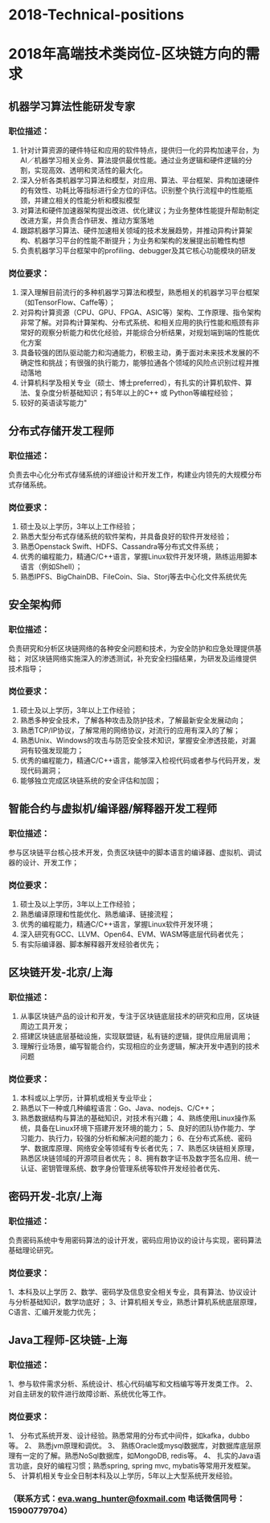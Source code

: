
# 2018-Technical-positions
# 2018年高端技术类岗位-区块链方向的需求
##  机器学习算法性能研发专家  
###  职位描述：
1. 针对计算资源的硬件特征和应用的软件特点，提供归一化的异构加速平台，为AI／机器学习相关业务、算法提供最优性能。通过业务逻辑和硬件逻辑的分割，实现高效、透明和灵活性的最大化。
2. 深入分析各类机器学习算法和模型，对应用、算法、平台框架、异构加速硬件的有效性、功耗比等指标进行全方位的评估。识别整个执行流程中的性能瓶颈，并建立相关的性能分析和模拟模型
3. 对算法和硬件加速器架构提出改进、优化建议；为业务整体性能提升帮助制定改进方案，并负责合作研发、推动方案落地
4. 跟踪机器学习算法、硬件加速相关领域的技术发展趋势，并推动异构计算架构、机器学习平台的性能不断提升；为业务和架构的发展提出前瞻性构想
5. 负责机器学习平台框架中的profiling、debugger及其它核心功能模块的研发
###  岗位要求：
1. 深入理解目前流行的多种机器学习算法和模型，熟悉相关的机器学习平台框架（如TensorFlow、Caffe等）；
2. 对异构计算资源（CPU、GPU、FPGA、ASIC等）架构、工作原理、指令架构非常了解。对异构计算架构、分布式系统、和相关应用的执行性能和瓶颈有非常好的观察分析能力和优化经验，并能综合分析结果，对规划端到端的性能优化方案 
3. 具备较强的团队驱动能力和沟通能力，积极主动，勇于面对未来技术发展的不确定性和挑战；有很强的执行能力，能够拉通各个领域的风险点识别过程并推动落地
4. 计算机科学及相关专业（硕士、博士preferred），有扎实的计算机软件、算法、复杂度分析基础知识；有5年以上的C++ 或 Python等编程经验；
5. 较好的英语读写能力"
##  分布式存储开发工程师	
###  职位描述：
负责去中心化分布式存储系统的详细设计和开发工作，构建业内领先的大规模分布式存储系统。
###  岗位要求：
1. 硕士及以上学历，3年以上工作经验； 
2. 熟悉大型分布式存储系统的软件架构，并具备良好的软件开发经验；
3. 熟悉Openstack Swift、HDFS、Cassandra等分布式文件系统；
4. 优秀的编程能力，精通C/C++语言，掌握Linux软件开发环境，熟练运用脚本语言（例如Shell）； 
5. 熟悉IPFS、BigChainDB、FileCoin、Sia、Storj等去中心化文件系统优先
##  安全架构师 
###  职位描述：
负责研究和分析区块链网络的各种安全问题和技术，为安全防护和应急处理提供基础；
对区块链网络实施深入的渗透测试，补充安全扫描结果，为研发及运维提供技术指导；
###  岗位要求：
1. 硕士及以上学历，3年以上工作经验； 
2. 熟悉多种安全技术，了解各种攻击及防护技术，了解最新安全发展动向；
3. 熟悉TCP/IP协议，了解常用的网络协议，对流行的应用有深入的了解；
4. 熟悉Unix、Windows的攻击与防范安全技术知识，掌握安全渗透技能，对漏洞有较强发现能力； 
5. 优秀的编程能力，精通C/C++语言，能够深入检视代码或者参与代码开发，发现代码漏洞； 
6. 能够独立完成区块链系统的安全评估和加固；
##  智能合约与虚拟机/编译器/解释器开发工程师	
###  职位描述：
参与区块链平台核心技术开发，负责区块链中的脚本语言的编译器、虚拟机、调试器的设计、开发工作；
###  岗位要求：
1. 硕士及以上学历，3年以上工作经验； 
2. 熟悉编译原理和性能优化、熟悉编译、链接流程； 
3. 优秀的编程能力，精通C/C++语言，掌握Linux软件开发环境；
4. 深入研究有GCC、LLVM、Open64、EVM、WASM等底层代码者优先；
5. 有实际编译器、脚本解释器开发经验者优先；

##  区块链开发-北京/上海
###  职位描述：
1. 从事区块链产品的设计和开发，专注于区块链底层技术的研究和应用，区块链周边工具开发；
2. 搭建区块链底层基础设施，实现联盟链，私有链的逻辑，提供应用层调用；
3. 理解行业场景，编写智能合约，实现相应的业务逻辑，解决开发中遇到的技术问题
###  岗位要求：
1. 本科或以上学历，计算机或相关专业毕业；
2. 熟悉以下一种或几种编程语言：Go、Java、nodejs、C/C++；
3. 熟悉数据结构与算法的基础知识，对技术有兴趣；
4、熟练使用Linux操作系统，具备在Linux环境下搭建开发环境的能力；
5、良好的团队协作能力、学习能力、执行力，较强的分析和解决问题的能力；
6、在分布式系统、密码学、数据库原理、网络安全等领域有专长者优先；
7、熟悉区块链相关原理，熟悉区块链领域的开源项目者优先；
8、拥有数字证书及数字签名应用、统一认证、密钥管理系统、数字身份管理系统等软件开发经验者优先、
##  密码开发-北京/上海	
###  职位描述：
负责密码系统中专用密码算法的设计开发，密码应用协议的设计与实现，密码算法基础理论研究。
###  岗位要求：
1、本科及以上学历
2、数学、密码学及信息安全相关专业，具有算法、协议设计与分析基础知识，数学功底好；
3、计算机相关专业，熟悉计算机系统底层原理，C语言、汇编开发能力优先；
##  Java工程师-区块链-上海
###  职位描述：
1、参与软件需求分析、系统设计、核心代码编写和文档编写等开发类工作。
2、对自主研发的软件进行故障诊断、系统优化等工作。
###  岗位要求：
1、 分布式系统开发、设计经验。熟悉常用的分布式中间件，如kafka，dubbo等。
2、 熟悉jvm原理和调优。
3、 熟练Oracle或mysql数据库，对数据库底层原理有一定的了解。熟悉NoSql数据库，如MongoDB, redis等。
4、 扎实的Java语言功底，良好的编程习惯；熟悉spring, spring mvc, mybatis等常用开发框架。
5、 计算机相关专业全日制本科及以上学历，5年以上大型系统开发经验。

### （联系方式：eva.wang_hunter@foxmail.com   电话微信同号：15900779704）
